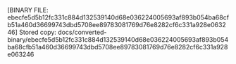 [BINARY FILE: ebecfe5d5b12fc331c884d132539140d68e036224005693af893b054ba68cfb51a460d36699743dbd5708ee89783081769d76e8282cf6c331a928e063246]
Stored copy: docs/converted-binary/ebecfe5d5b12fc331c884d132539140d68e036224005693af893b054ba68cfb51a460d36699743dbd5708ee89783081769d76e8282cf6c331a928e063246
